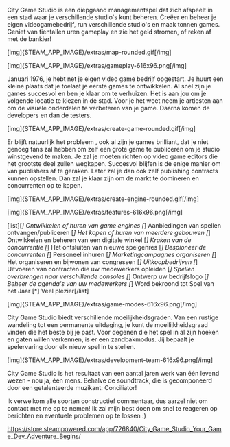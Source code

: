 City Game Studio is een diepgaand managementspel dat zich afspeelt in een stad waar je verschillende studio's kunt beheren. Creëer en beheer je eigen videogamebedrijf, run verschillende studio's en maak tonnen games. Geniet van tientallen uren gameplay en zie het geld stromen, of reken af met de bankier!

[img]{STEAM_APP_IMAGE}/extras/map-rounded.gif[/img]

[img]{STEAM_APP_IMAGE}/extras/gameplay-616x96.png[/img]

Januari 1976, je hebt net je eigen video game bedrijf opgestart. Je huurt een kleine plaats dat je toelaat je eerste games te ontwikkelen. Al snel zijn je games succesvol en ben je klaar om te verhuizen. Het is aan jou om je volgende locatie te kiezen in de stad. Voor je het weet neem je artiesten aan om de visuele onderdelen te verbeteren van je game. Daarna komen de developers en dan de testers.

[img]{STEAM_APP_IMAGE}/extras/create-game-rounded.gif[/img]

Er blijft natuurlijk het probleem , ook al zijn je games brilliant, dat je niet genoeg fans zal hebben om zelf een grote game te publiceren om je studio winstgevend te maken.
Je zal je moeten richten op video game editors die het grootste deel zullen wegkapen. Succesvol blijfen is de enige manier om van publishers af te geraken. Later zal je dan ook zelf publishing contracts kunnen opstellen. Dan zal je klaar zijn om de markt te domineren en concurrenten op te kopen.

[img]{STEAM_APP_IMAGE}/extras/create-engine-rounded.gif[/img]

[img]{STEAM_APP_IMAGE}/extras/features-616x96.png[/img]


[list][*] Ontwikkelen of huren van game engines
[*] Aanbiedingen van spellen ontvangen/publiceren
[*] Het kopen of huren van meerdere gebouwen
[*] Ontwikkelen en beheren van een digitale winkel
[*] Kraken van de concurrentie
[*] Het ontsluiten van nieuwe spelgenres
[*] Bespioneer de concurrenten
[*] Personeel inhuren
[*] Marketingcampagnes organiseren
[*] Het organiseren en bijwonen van congressen
[*] Uitkoopbedrijven
[*] Uitvoeren van contracten die uw medewerkers opleiden
[*] Spellen overbrengen naar verschillende consoles
[*] Ontwerp uw bedrijfslogo
[*] Beheer de agenda's van uw medewerkers
[*] Word bekroond tot Spel van het Jaar
[*] Veel plezier[/list]

[img]{STEAM_APP_IMAGE}/extras/game-modes-616x96.png[/img]

City Game Studio biedt verschillende moeilijkheidsgraden. Van een rustige wandeling tot een permanente uitdaging, je kunt de moeilijkheidsgraad vinden die het beste bij je past.
Voor degenen die het spel in al zijn hoeken en gaten willen verkennen, is er een zandbakmodus. Jij bepaalt je spelervaring door elk nieuw spel in te stellen.

[img]{STEAM_APP_IMAGE}/extras/development-team-616x96.png[/img]

City Game Studio is het resultaat van een aantal jaren werk van één levend wezen - nou ja, één mens. Behalve de soundtrack, die is gecomponeerd door een getalenteerde muzikant: Conciliator!

Ik verwelkom alle soorten constructief commentaar, dus aarzel niet om contact met me op te nemen! Ik zal mijn best doen om snel te reageren op berichten en eventuele problemen op te lossen :) 

https://store.steampowered.com/app/726840/City_Game_Studio_Your_Game_Dev_Adventure_Begins/